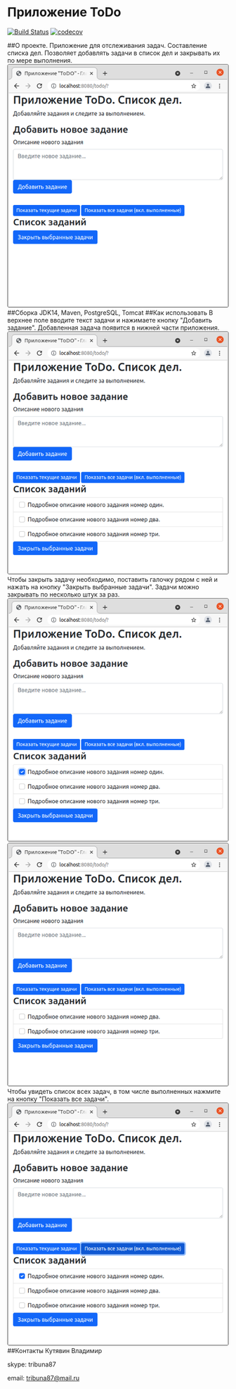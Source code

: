 # Приложение ToDo 
[![Build Status](https://app.travis-ci.com/kva-devops/todo.svg?branch=master)](https://app.travis-ci.com/kva-devops/todo)
[![codecov](https://codecov.io/gh/kva-devops/todo/branch/master/graph/badge.svg?token=6JFJVOASHI)](https://codecov.io/gh/kva-devops/todo)

##О проекте.
Приложение для отслеживания задач. Составление списка дел. 
Позволяет добавлять задачи в список дел и закрывать их по мере выполнения.
![main](images/1.png)
##Сборка 
JDK14, Maven, PostgreSQL, Tomcat
##Как использовать
В верхнее поле вводите текст задачи и нажимаете кнопку "Добавить задание". 
Добавленная задача появится в нижней части приложения.
![addTask](images/2.png)
Чтобы закрыть задачу необходимо, поставить 
галочку рядом с ней и нажать на кнопку "Закрыть выбранные задачи".
Задачи можно закрывать по несколько штук за раз.
![closeTask](images/3.png)
![deleteTask](images/4.png)
Чтобы увидеть список всех задач, в том числе выполненных нажмите на кнопку "Показать все задачи".
![closedTaskView](images/5.png)
##Контакты
Кутявин Владимир

skype: tribuna87

email: tribuna87@mail.ru

